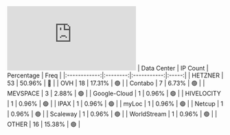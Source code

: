 ![Diagramm](https://github.com/obajay/StateSync-snapshots/blob/main/Projects/Rebus/1/README.md)
| Data Center | IP Count | Percentage | Freq |
|:------------:|:--------:|:-----------:|:-----:|
| HETZNER | 53 | 50.96% | 🔴 |
| OVH | 18 | 17.31% | 🟢 |
| Contabo | 7 | 6.73% | 🟢 |
| MEVSPACE | 3 | 2.88% | 🟢 |
| Google-Cloud | 1 | 0.96% | 🟢 |
| HIVELOCITY | 1 | 0.96% | 🟢 |
| IPAX | 1 | 0.96% | 🟢 |
| myLoc | 1 | 0.96% | 🟢 |
| Netcup | 1 | 0.96% | 🟢 |
| Scaleway | 1 | 0.96% | 🟢 |
| WorldStream | 1 | 0.96% | 🟢 |
| OTHER | 16 | 15.38% | 🟢 |